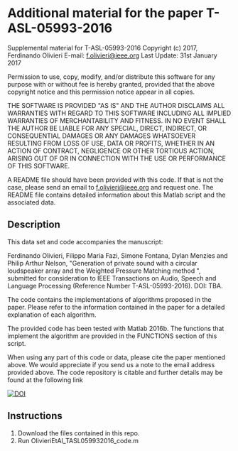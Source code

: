 # Additional material for the paper T-ASL-05993-2016

Supplemental material for T-ASL-05993-2016
Copyright (c) 2017, Ferdinando Olivieri
E-mail: f.olivieri@ieee.org
Last Update: 31st January 2017

Permission to use, copy, modify, and/or distribute this software for any purpose with or without fee is hereby granted, provided that the above copyright notice and this permission notice appear in all copies.

THE SOFTWARE IS PROVIDED "AS IS" AND THE AUTHOR DISCLAIMS ALL WARRANTIES WITH REGARD TO THIS SOFTWARE INCLUDING ALL IMPLIED WARRANTIES OF MERCHANTABILITY AND FITNESS. IN NO EVENT SHALL THE AUTHOR BE LIABLE FOR ANY SPECIAL, DIRECT, INDIRECT, OR CONSEQUENTIAL DAMAGES OR ANY DAMAGES WHATSOEVER RESULTING FROM LOSS OF USE, DATA OR PROFITS, WHETHER IN AN ACTION OF CONTRACT, NEGLIGENCE OR OTHER TORTIOUS ACTION, ARISING OUT OF OR IN CONNECTION WITH THE USE OR PERFORMANCE OF THIS SOFTWARE.

A README file should have been provided with this code. If that is not the case, please send an email to f.olivieri@ieee.org and request one. 
The README file contains detailed information about this Matlab script and the associated data.

## Description

This data set and code accompanies the manuscript:

Ferdinando Olivieri, Filippo Maria Fazi, Simone Fontana, Dylan Menzies and Philip Arthur Nelson,
"Generation of private sound with a circular loudspeaker array and the Weighted Pressure Matching method ",
submitted for consideration to IEEE Transactions on Audio, Speech and Language Processing
(Reference Number T-ASL-05993-2016). DOI: TBA.

The code contains the implementations of algorithms proposed in the paper.
Please refer to the information contained in the paper for a detailed explanation of each algorithm.

The provided code has been tested with Matlab 2016b. The functions that implement the algorithm are provided in the FUNCTIONS section of this script.

When using any part of this code or data, please cite the paper mentioned above. We would appreciate if you send us a note to the email address provided above. The code repository is citable and further details may be found at the following link 

[![DOI](https://zenodo.org/badge/89870495.svg)](https://zenodo.org/badge/latestdoi/89870495)

## Instructions
1) Download the files contained in this repo.
2) Run OlivieriEtAl_TASL059932016_code.m
